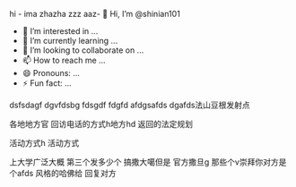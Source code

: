 hi - ima zhazha zzz aaz- 👋 Hi, I’m @shinian101
- 👀 I’m interested in ...
- 🌱 I’m currently learning ...
- 💞️ I’m looking to collaborate on ...
- 📫 How to reach me ...
- 😄 Pronouns: ...
- ⚡ Fun fact: ...

<!---
shinian101/shinian101 is a ✨ special ✨ repository because its `README.md` (this file) appears on your GitHub profile.
You can click the Preview link to take a look at your changes.
--->

dsfsdagf
dgvfdsbg
fdsgdf
fdgfd
afdgsafds
dgafds法山豆根发射点

各地地方官
回访电话的方式h地方hd
返回的法定规划

活动方式h
活动方式



上大学广泛大概
第三个发多少个
搞撒大噶但是
官方撒旦g
那些个v崇拜你对方是个afds
风格的哈佛给
回复对方


